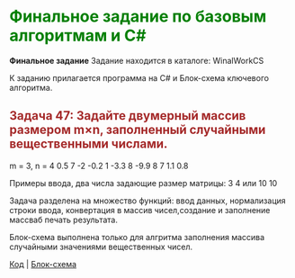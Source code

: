 #
# <span style="color: green"> Финальное задание по базовым алгоритмам и C# </span>

 __Финальное задание__ 
 Задание находится в каталоге: WinalWorkCS 
 
 К заданию прилагается программа на C# и Блок-схема ключевого алгоритма.


## <span style="color: brown"> Задача 47: Задайте двумерный массив размером m×n, заполненный случайными вещественными числами. </span>

m = 3, n = 4
 0.5  7       -2      -0.2
 1    -3.3    8       -9.9
 8    7       1.1     0.8

Примеры ввода, два числа задающие размер матрицы: 3 4 или 10 10

Задача разделена на множество функций: ввод данных, нормализация строки ввода, конвертация в массив чисел,создание и заполнение массваб печать результата.

Блок-схема выполнена только для алгритма заполнения массива случайными значениями вещественных чисел.

[Код](./Program.cs) | [Блок-схема](./diagram.drawio.png)
